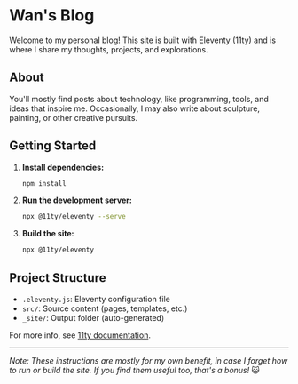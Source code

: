 # Wan's Blog

Welcome to my personal blog! This site is built with Eleventy (11ty) and is where I share my thoughts, projects, and explorations.

## About

You'll mostly find posts about technology, like programming, tools, and ideas that inspire me. Occasionally, I may also write about sculpture, painting, or other creative pursuits.

## Getting Started

1. **Install dependencies:**
   ```sh
   npm install
   ```
2. **Run the development server:**
   ```sh
   npx @11ty/eleventy --serve
   ```
3. **Build the site:**
   ```sh
   npx @11ty/eleventy
   ```

## Project Structure
- `.eleventy.js`: Eleventy configuration file
- `src/`: Source content (pages, templates, etc.)
- `_site/`: Output folder (auto-generated)

For more info, see [11ty documentation](https://www.11ty.dev/docs/).

---

_Note: These instructions are mostly for my own benefit, in case I forget how to run or build the site. If you find them useful too, that's a bonus!_ 😺
